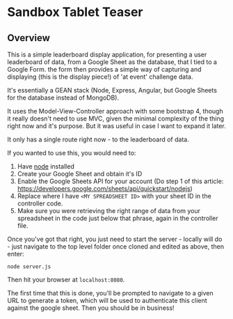 # Sandbox Tablet Teaser

## Overview

This is a simple leaderboard display application, for presenting a user leaderboard of data, from a Google Sheet as the database, that I tied to a Google Form. the form then provides a simple way of capturing and displaying (this is the display piece!) of 'at event' challenge data.

It's essentially a GEAN stack (Node, Express, Angular, but Google Sheets for the database instead of MongoDB).

It uses the Model-View-Controller approach with some bootstrap 4, though it really doesn't need to use MVC, given the minimal complexity of the thing right now and it's purpose. But it was useful in case I want to expand it later.

It only has a single route right now - to the leaderboard of data.

If you wanted to use this, you would need to:

1. Have [node](https://nodejs.org) installed
2. Create your Google Sheet and obtain it's ID
2. Enable the Google Sheets API for your account (Do step 1 of this article: https://developers.google.com/sheets/api/quickstart/nodejs)
3. Replace where I have `<MY SPREADSHEET ID>` with your sheet ID in the controller code.
4. Make sure you were retrieving the right range of data from your spreadsheet in the code just below that phrase, again in the controller file.

Once you've got that right, you just need to start the server - locally will do - just navigate to the top level folder once cloned and edited as above, then enter:

 `node server.js`

Then hit your browser at `localhost:8080`.

The first time that this is done, you'll be prompted to navigate to a given URL to generate a token, which will be used to authenticate this client against the google sheet. Then you should be in business!
